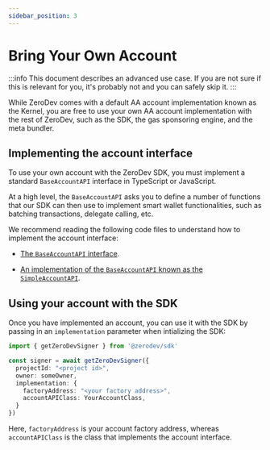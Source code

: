 ```yaml
---
sidebar_position: 3
---
```


# Bring Your Own Account

:::info
This document describes an advanced use case.  If you are not sure if this is relevant for you, it's probably not and you can safely skip it.
:::

While ZeroDev comes with a default AA account implementation known as the Kernel, you are free to use your own AA account implementation with the rest of ZeroDev, such as the SDK, the gas sponsoring engine, and the meta bundler.

## Implementing the account interface

To use your own account with the ZeroDev SDK, you must implement a standard `BaseAccountAPI` interface in TypeScript or JavaScript.

At a high level, the `BaseAccountAPI` asks you to define a number of functions that our SDK can then use to implement smart wallet functionalities, such as batching transactions, delegate calling, etc.

We recommend reading the following code files to understand how to implement the account interface:

- [The `BaseAccountAPI` interface](https://github.com/zerodevapp/sdk/blob/main/packages/sdk/src/BaseAccountAPI.ts#L55).

- [An implementation of the `BaseAccountAPI` known as the `SimpleAccountAPI`](https://github.com/zerodevapp/sdk/blob/main/packages/sdk/src/SimpleAccountAPI.ts#L31).

## Using your account with the SDK

Once you have implemented an account, you can use it with the SDK by passing in an `implementation` parameter when intializing the SDK:

```typescript
import { getZeroDevSigner } from '@zerodev/sdk'

const signer = await getZeroDevSigner({
  projectId: "<project id>",
  owner: someOwner,
  implementation: {
    factoryAddress: "<your factory address>",
    accountAPIClass: YourAccountClass,
  }
})
```

Here, `factoryAddress` is your account factory address, whereas `accountAPIClass` is the class that implements the account interface.
